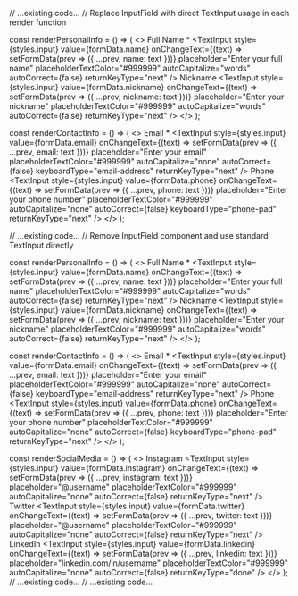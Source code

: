 // ...existing code...
  // Replace InputField with direct TextInput usage in each render function

  const renderPersonalInfo = () => (
    <>
      <View style={styles.inputContainer}>
        <Text style={styles.inputLabel}>Full Name *</Text>
        <TextInput
          style={styles.input}
          value={formData.name}
          onChangeText={(text) => setFormData(prev => ({ ...prev, name: text }))}
          placeholder="Enter your full name"
          placeholderTextColor="#999999"
          autoCapitalize="words"
          autoCorrect={false}
          returnKeyType="next"
        />
      </View>
      <View style={styles.inputContainer}>
        <Text style={styles.inputLabel}>Nickname</Text>
        <TextInput
          style={styles.input}
          value={formData.nickname}
          onChangeText={(text) => setFormData(prev => ({ ...prev, nickname: text }))}
          placeholder="Enter your nickname"
          placeholderTextColor="#999999"
          autoCapitalize="words"
          autoCorrect={false}
          returnKeyType="next"
        />
      </View>
    </>
  );

  const renderContactInfo = () => (
    <>
      <View style={styles.inputContainer}>
        <Text style={styles.inputLabel}>Email *</Text>
        <TextInput
          style={styles.input}
          value={formData.email}
          onChangeText={(text) => setFormData(prev => ({ ...prev, email: text }))}
          placeholder="Enter your email"
          placeholderTextColor="#999999"
          autoCapitalize="none"
          autoCorrect={false}
          keyboardType="email-address"
          returnKeyType="next"
        />
      </View>
      <View style={styles.inputContainer}>
        <Text style={styles.inputLabel}>Phone</Text>
        <TextInput
          style={styles.input}
          value={formData.phone}
          onChangeText={(text) => setFormData(prev => ({ ...prev, phone: text }))}
          placeholder="Enter your phone number"
          placeholderTextColor="#999999"
          autoCapitalize="none"
          autoCorrect={false}
          keyboardType="phone-pad"
          returnKeyType="next"
        />
      </View>
    </>
  );

 // ...existing code...
  // Remove InputField component and use standard TextInput directly

  const renderPersonalInfo = () => (
    <>
      <View style={styles.inputContainer}>
        <Text style={styles.inputLabel}>Full Name *</Text>
        <TextInput
          style={styles.input}
          value={formData.name}
          onChangeText={(text) => setFormData(prev => ({ ...prev, name: text }))}
          placeholder="Enter your full name"
          placeholderTextColor="#999999"
          autoCapitalize="words"
          autoCorrect={false}
          returnKeyType="next"
        />
      </View>
      <View style={styles.inputContainer}>
        <Text style={styles.inputLabel}>Nickname</Text>
        <TextInput
          style={styles.input}
          value={formData.nickname}
          onChangeText={(text) => setFormData(prev => ({ ...prev, nickname: text }))}
          placeholder="Enter your nickname"
          placeholderTextColor="#999999"
          autoCapitalize="words"
          autoCorrect={false}
          returnKeyType="next"
        />
      </View>
    </>
  );

  const renderContactInfo = () => (
    <>
      <View style={styles.inputContainer}>
        <Text style={styles.inputLabel}>Email *</Text>
        <TextInput
          style={styles.input}
          value={formData.email}
          onChangeText={(text) => setFormData(prev => ({ ...prev, email: text }))}
          placeholder="Enter your email"
          placeholderTextColor="#999999"
          autoCapitalize="none"
          autoCorrect={false}
          keyboardType="email-address"
          returnKeyType="next"
        />
      </View>
      <View style={styles.inputContainer}>
        <Text style={styles.inputLabel}>Phone</Text>
        <TextInput
          style={styles.input}
          value={formData.phone}
          onChangeText={(text) => setFormData(prev => ({ ...prev, phone: text }))}
          placeholder="Enter your phone number"
          placeholderTextColor="#999999"
          autoCapitalize="none"
          autoCorrect={false}
          keyboardType="phone-pad"
          returnKeyType="next"
        />
      </View>
    </>
  );

  const renderSocialMedia = () => (
    <>
      <View style={styles.inputContainer}>
        <Text style={styles.inputLabel}>Instagram</Text>
        <TextInput
          style={styles.input}
          value={formData.instagram}
          onChangeText={(text) => setFormData(prev => ({ ...prev, instagram: text }))}
          placeholder="@username"
          placeholderTextColor="#999999"
          autoCapitalize="none"
          autoCorrect={false}
          returnKeyType="next"
        />
      </View>
      <View style={styles.inputContainer}>
        <Text style={styles.inputLabel}>Twitter</Text>
        <TextInput
          style={styles.input}
          value={formData.twitter}
          onChangeText={(text) => setFormData(prev => ({ ...prev, twitter: text }))}
          placeholder="@username"
          placeholderTextColor="#999999"
          autoCapitalize="none"
          autoCorrect={false}
          returnKeyType="next"
        />
      </View>
      <View style={styles.inputContainer}>
        <Text style={styles.inputLabel}>LinkedIn</Text>
        <TextInput
          style={styles.input}
          value={formData.linkedin}
          onChangeText={(text) => setFormData(prev => ({ ...prev, linkedin: text }))}
          placeholder="linkedin.com/in/username"
          placeholderTextColor="#999999"
          autoCapitalize="none"
          autoCorrect={false}
          returnKeyType="done"
        />
      </View>
    </>
  );
// ...existing code...
// ...existing code...